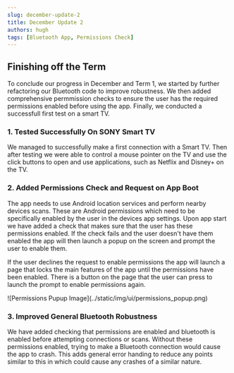 ```yaml
---
slug: december-update-2
title: December Update 2
authors: hugh
tags: [Bluetooth App, Permissions Check]
---
```


## Finishing off the Term

To conclude our progress in December and Term 1, we started by further refactoring our Bluetooth code to improve robustness. We then added comprehensive permmission checks to ensure the user has the required permissions enabled before using the app. Finally, we conducted a successfull first test on a smart TV.

### 1. Tested Successfully On SONY Smart TV

We managed to successfully make a first connection with a Smart TV. Then after testing we were able to control a mouse pointer on the TV and use the click buttons to open and use applications, such as Netflix and Disney+ on the TV.

### 2. Added Permissions Check and Request on App Boot

The app needs to use Android location services and perform nearby devices scans. These are Android permissions which need to be specifically enabled by the user in the devices app settings. Upon app start we have added a check that makes sure that the user has these permissions enabled. If the check fails and the user doesn't have them enabled the app will then launch a popup on the screen and prompt the user to enable them.

If the user declines the request to enable permissions the app will launch a page that locks the main features of the app until the permissions have been enabled. There is a button on the page that the user can press to launch the prompt to enable permissions again.

<div class="img-center"> ![Permissions Pupup Image](../static/img/ui/permissions_popup.png) </div>

### 3. Improved General Bluetooth Robustness

We have added checking that permissions are enabled and bluetooth is enabled before attempting connections or scans. Without these permissions enabled, trying to make a Bluetooth connection would cause the app to crash. This adds general error handing to reduce any points similar to this in which could cause any crashes of a similar nature.
